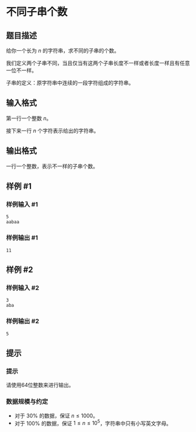 # 不同子串个数

## 题目描述

给你一个长为 $n$ 的字符串，求不同的子串的个数。

我们定义两个子串不同，当且仅当有这两个子串长度不一样或者长度一样且有任意一位不一样。

子串的定义：原字符串中连续的一段字符组成的字符串。


## 输入格式

第一行一个整数 $n$。

接下来一行 $n$ 个字符表示给出的字符串。


## 输出格式

一行一个整数，表示不一样的子串个数。


## 样例 #1

### 样例输入 #1
```
5
aabaa
```

### 样例输出 #1

```
11
```

## 样例 #2

### 样例输入 #2
```
3
aba
```

### 样例输出 #2

```
5
```

## 提示

### 提示

请使用64位整数来进行输出。

### 数据规模与约定
- 对于 $30\%$ 的数据，保证 $n\le 1000$。
- 对于 $100\%$ 的数据，保证 $1 \leq n \le 10^5$，字符串中只有小写英文字母。

